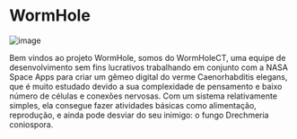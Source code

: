 # WormHole
![image](https://github.com/FabriThomas/WormHole/assets/133991330/33ed56f2-36e7-4c52-98fa-995c64adefaa) <br>

Bem vindos ao projeto WormHole, somos do WormHoleCT, uma equipe de desenvolvimento sem fins lucrativos trabalhando em conjunto com a NASA Space Apps para criar um gêmeo digital do verme  Caenorhabditis elegans, que é muito estudado devido a sua complexidade de pensamento e baixo número de células e conexões nervosas. Com um sistema relativamente simples, ela consegue fazer atividades básicas como alimentação, reprodução, e ainda pode desviar do seu inimigo: o fungo Drechmeria coniospora.

